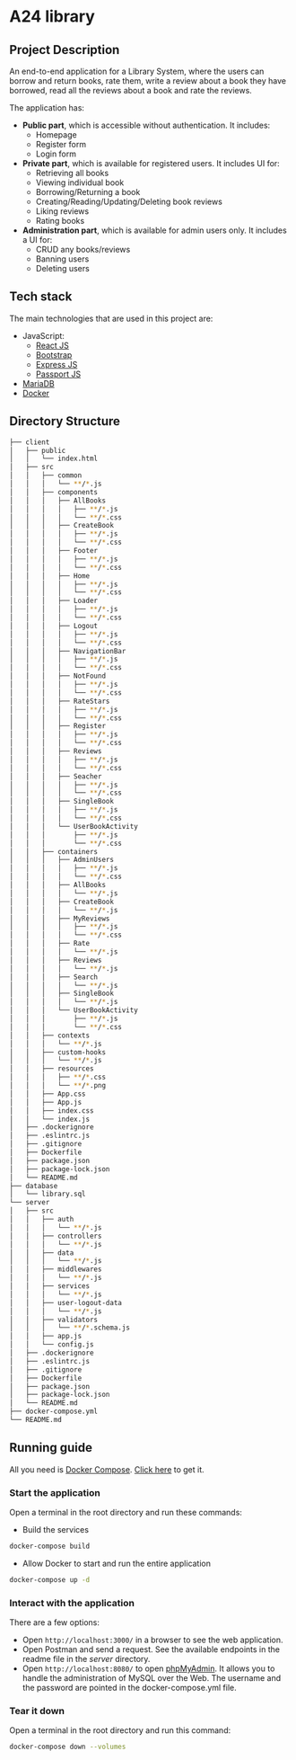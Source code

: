# A24 library

## Project Description

An end-to-end application for a Library System, where the users can borrow and return books, rate them, write a review about a book they have borrowed, read all the reviews about a book and rate the reviews.

The application has:

- **Public part**, which is accessible without authentication. It includes:
  - Homepage
  - Register form
  - Login form
- **Private part**, which is available for registered users. It includes UI for:
  - Retrieving all books
  - Viewing individual book
  - Borrowing/Returning a book
  - Creating/Reading/Updating/Deleting book reviews
  - Liking reviews
  - Rating books
- **Administration part**, which is available for admin users only. It includes a UI for:
  - CRUD any books/reviews
  - Banning users
  - Deleting users

## Tech stack

The main technologies that are used in this project are:

- JavaScript:
  - [React JS](https://reactjs.org/)
  - [Bootstrap](https://getbootstrap.com/)
  - [Express JS](https://expressjs.com/)
  - [Passport JS](https://www.passportjs.org/)
- [MariaDB](https://mariadb.org/)
- [Docker](https://www.docker.com/)

## Directory Structure

```bash
├── client
│   ├── public
│   │   └── index.html
│   ├── src
│   │   ├── common
│   │   │   └── **/*.js
│   │   ├── components
│   │   │   ├── AllBooks
│   │   │   │   ├── **/*.js
│   │   │   │   └── **/*.css
│   │   │   ├── CreateBook
│   │   │   │   ├── **/*.js
│   │   │   │   └── **/*.css
│   │   │   ├── Footer
│   │   │   │   ├── **/*.js
│   │   │   │   └── **/*.css
│   │   │   ├── Home
│   │   │   │   ├── **/*.js
│   │   │   │   └── **/*.css
│   │   │   ├── Loader
│   │   │   │   ├── **/*.js
│   │   │   │   └── **/*.css
│   │   │   ├── Logout
│   │   │   │   ├── **/*.js
│   │   │   │   └── **/*.css
│   │   │   ├── NavigationBar
│   │   │   │   ├── **/*.js
│   │   │   │   └── **/*.css
│   │   │   ├── NotFound
│   │   │   │   ├── **/*.js
│   │   │   │   └── **/*.css
│   │   │   ├── RateStars
│   │   │   │   ├── **/*.js
│   │   │   │   └── **/*.css
│   │   │   ├── Register
│   │   │   │   ├── **/*.js
│   │   │   │   └── **/*.css
│   │   │   ├── Reviews
│   │   │   │   ├── **/*.js
│   │   │   │   └── **/*.css
│   │   │   ├── Seacher
│   │   │   │   ├── **/*.js
│   │   │   │   └── **/*.css
│   │   │   ├── SingleBook
│   │   │   │   ├── **/*.js
│   │   │   │   └── **/*.css
│   │   │   └── UserBookActivity
│   │   │       ├── **/*.js
│   │   │       └── **/*.css
│   │   ├── containers
│   │   │   ├── AdminUsers
│   │   │   │   ├── **/*.js
│   │   │   │   └── **/*.css
│   │   │   ├── AllBooks
│   │   │   │   └── **/*.js
│   │   │   ├── CreateBook
│   │   │   │   └── **/*.js
│   │   │   ├── MyReviews
│   │   │   │   ├── **/*.js
│   │   │   │   └── **/*.css
│   │   │   ├── Rate
│   │   │   │   └── **/*.js
│   │   │   ├── Reviews
│   │   │   │   └── **/*.js
│   │   │   ├── Search
│   │   │   │   └── **/*.js
│   │   │   ├── SingleBook
│   │   │   │   └── **/*.js
│   │   │   └── UserBookActivity
│   │   │       ├── **/*.js
│   │   │       └── **/*.css
│   │   ├── contexts
│   │   │   └── **/*.js
│   │   ├── custom-hooks
│   │   │   └── **/*.js
│   │   ├── resources
│   │   │   ├── **/*.css
│   │   │   └── **/*.png
│   │   ├── App.css
│   │   ├── App.js
│   │   ├── index.css
│   │   └── index.js
│   ├── .dockerignore
│   ├── .eslintrc.js
│   ├── .gitignore
│   ├── Dockerfile
│   ├── package.json
│   ├── package-lock.json
│   └── README.md
├── database
│   └── library.sql
└── server
│   ├── src
│   │   ├── auth
│   │   │   └── **/*.js
│   │   ├── controllers
│   │   │   └── **/*.js
│   │   ├── data
│   │   │   └── **/*.js
│   │   ├── middlewares
│   │   │   └── **/*.js
│   │   ├── services
│   │   │   └── **/*.js
│   │   ├── user-logout-data
│   │   │   └── **/*.js
│   │   ├── validators
│   │   │   └── **/*.schema.js
│   │   ├── app.js
│   │   └── config.js
│   ├── .dockerignore
│   ├── .eslintrc.js
│   ├── .gitignore
│   ├── Dockerfile
│   ├── package.json
│   ├── package-lock.json
│   └── README.md
├── docker-compose.yml
└── README.md
```

## Running guide

All you need is [Docker Compose](https://docs.docker.com/compose/). [Click here](https://docs.docker.com/compose/install/#install-compose) to get it.

### Start the application

Open a terminal in the root directory and run these commands:

- Build the services

```sh
docker-compose build
```

- Allow Docker to start and run the entire application

```sh
docker-compose up -d
```

### Interact with the application

There are a few options:

- Open `http://localhost:3000/` in a browser to see the web application.
- Open Postman and send a request. See the available endpoints in the readme file in the _server_ directory.
- Open `http://localhost:8080/` to open [phpMyAdmin](https://www.phpmyadmin.net/). It allows you to handle the administration of MySQL over the Web. The username and the password are pointed in the docker-compose.yml file.

### Tear it down

Open a terminal in the root directory and run this command:

```sh
docker-compose down --volumes
```
